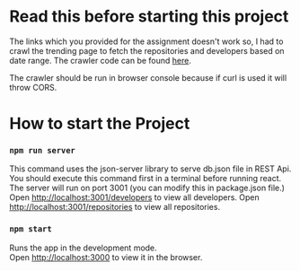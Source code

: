 # Read this before starting this project

The links which you provided for the assignment doesn't work so, I had to crawl the trending page to fetch the repositories and developers based on date range.
The crawler code can be found [here](https://gist.github.com/mubarakn/2a7a0ed245dd86deac809603512455f6).

The crawler should be run in browser console because if curl is used it will throw CORS.

# How to start the Project

### `npm run server`
This command uses the json-server library to serve db.json file in REST Api. You should execute this command first in a terminal before running react. The server will run on port 3001 (you can modify this in package.json file.)
Open [http://localhost:3001/developers](http://localhost:3001/developers) to view all developers.
Open [http://localhost:3001/repositories](http://localhost:3001/repositories) to view all repositories.

### `npm start`

Runs the app in the development mode.\
Open [http://localhost:3000](http://localhost:3000) to view it in the browser.